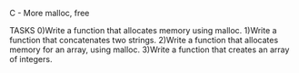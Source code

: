 C - More malloc, free
		
TASKS
0)Write a function that allocates memory using malloc.
1)Write a function that concatenates two strings.
2)Write a function that allocates memory for an array, using malloc.
3)Write a function that creates an array of integers.
